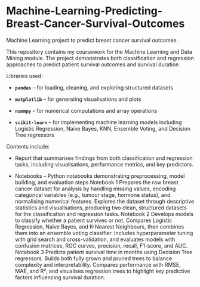 # Machine-Learning-Predicting-Breast-Cancer-Survival-Outcomes

Machine Learning project to predict breast cancer survival outcomes.

This repository contains my coursework for the Machine Learning and Data Mining module. The project demonstrates both classification and regression approaches to predict patient survival outcomes and survival duration

Libraries used:

- **`pandas`** – for loading, cleaning, and exploring structured datasets
  
- **`matplotlib`** – for generating visualisations and plots
  
- **`nummpy`** – for numerical computations and array operations
  
- **`scikit-learn`** – for implementing machine learning models including Logistic Regression, Naïve Bayes, KNN, Ensemble Voting, and Decision Tree regressors

Contents include:
- Report that summarises findings from both classification and regression tasks, including visualisations, performance metrics, and key predictors.

- Notebooks – Python notebooks demonstrating preprocessing, model building, and evaluation steps
  Notebook 1 Prepares the raw breast cancer dataset for analysis by handling missing values, encoding categorical variables (e.g., tumour stage, hormone status), and normalising numerical features. Explores the dataset through descriptive statistics and visualisations, producing two clean, structured datasets for the classification and regression tasks.
  Notebook 2 Develops models to classify whether a patient survives or not. Compares Logistic Regression, Naïve Bayes, and K-Nearest Neighbours, then combines them into an ensemble voting classifier. Includes hyperparameter tuning with grid search and cross-validation, and evaluates models with confusion matrices, ROC curves, precision, recall, F1-score, and AUC.
  Notebook 3 Predicts patient survival time in months using Decision Tree regressors. Builds both fully grown and pruned trees to balance complexity and interpretability. Compares performance with RMSE, MAE, and R², and visualises regression trees to highlight key predictive factors influencing survival duration.
